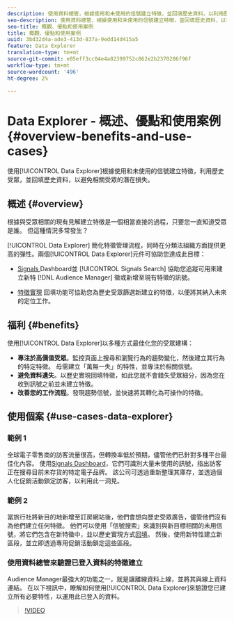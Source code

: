 ```yaml
---
description: 使用資料總管，根據使用和未使用的信號建立特徵，並回填歷史資料，以利用歷史受眾，避免相關受眾的潛在損失。
seo-description: 使用資料總管，根據使用和未使用的信號建立特徵，並回填歷史資料，以利用歷史受眾，避免相關受眾的潛在損失。
seo-title: 概觀、優點和使用案例
title: 概觀、優點和使用案例
uuid: 3bd32d4a-ade3-413d-837a-9edd14d415a5
feature: Data Explorer
translation-type: tm+mt
source-git-commit: e05eff3cc04e4a82399752c862e2b2370286f96f
workflow-type: tm+mt
source-wordcount: '496'
ht-degree: 2%

---
```



# Data Explorer - 概述、優點和使用案例 {#overview-benefits-and-use-cases}

使用[!UICONTROL Data Explorer]根據使用和未使用的信號建立特徵，利用歷史受眾，並回填歷史資料，以避免相關受眾的潛在損失。

## 概述 {#overview}

根據與受眾相關的現有見解建立特徵是一個相當直接的過程，只要您一直知道受眾是誰。 但這種情況多常發生？

[!UICONTROL Data Explorer] 簡化特徵管理流程，同時在分類法組織方面提供更高的彈性。兩個[!UICONTROL Data Explorer]元件可協助您達成此目標：

* [Signals ](../../features/data-explorer/data-explorer-signals-dashboard.md) Dashboard並 [!UICONTROL Signals Search] 協助您追蹤可用來建立新特 [!DNL Audience Manager] 徵或新增至現有特徵的訊號。

* [特徵實現](../../features/data-explorer/data-explorer-trait-backfill.md) 回填功能可協助您為歷史受眾篩選新建立的特徵，以便將其納入未來的定位工作。

## 福利 {#benefits}

使用[!UICONTROL Data Explorer]以多種方式最佳化您的受眾建構：

* **專注於高價值受眾**。監控頁面上搜尋和瀏覽行為的趨勢變化，然後建立其行為的特定特徵。 毋需建立「萬無一失」的特性，並專注於相關信號。
* **避免資料遺失**。以歷史實現回填特徵，如此您就不會錯失受眾細分，因為您在收到訊號之前並未建立特徵。
* **改善您的工作流程**。發現趨勢信號，並快速將其轉化為可操作的特徵。

## 使用個案 {#use-cases-data-explorer}

### 範例 1

全球電子零售商的訪客流量很高，但轉換率低於預期，儘管他們已針對多種平台最佳化內容。 使用[Signals Dashboard](../../features/data-explorer/data-explorer-signals-dashboard.md)，它們可識別大量未使用的訊號，指出訪客正在搜尋目前未存貨的特定電子品牌。 該公司可透過重新整理其庫存，並透過個人化促銷活動鎖定訪客，以利用此一洞見。

### 範例 2

當旅行社將新目的地新增至訂房網站後，他們會想向歷史受眾廣告，儘管他們沒有為他們建立任何特徵。 他們可以使用「信號搜索」來識別與新目標相關的未用信號，將它們包含在新特徵中，並以歷史實現方式[回填](../../features/data-explorer/data-explorer-trait-backfill.md)。 然後，使用新特性建立新區段，並立即透過專用促銷活動鎖定這些區段。

### 使用資料總管來驗證已登入資料的特徵建立

Audience Manager最強大的功能之一，就是讓離線資料上線，並將其與線上資料連結。 在以下視訊中，瞭解如何使用[!UICONTROL Data Explorer]來驗證您已建立所有必要特性，以運用此已登入的資料。

>[!VIDEO](https://video.tv.adobe.com/v/25149/)